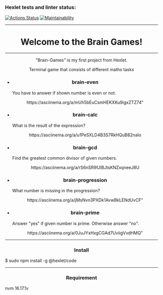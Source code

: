 ### Hexlet tests and linter status:

[![Actions Status](https://github.com/LucyMiMi/fullstack-javascript-project-44/workflows/hexlet-check/badge.svg)](https://github.com/LucyMiMi/fullstack-javascript-project-44/actions)
[![Maintainability](https://api.codeclimate.com/v1/badges/2e4cc5f3d3f53a7b16ce/maintainability)](https://codeclimate.com/github/LucyMiMi/fullstack-javascript-project-44/maintainability)



                
<hr>

<h1 align="center">Welcome to the Brain Games!</h1>

<hr>
<p align="center">"Brain-Games" is my first project from Hexlet.</p>
<p align="center">Terminal game that consists of different maths tasks</p>
<ul>
    <li><h3 align="center">brain-even</h3>
        <p>You have to answer if shown number is even or not.</p>
        <p align="center"><a>https://asciinema.org/a/mUh5bEuCsmHEKXKu9igxZTZ74"</a></p>
    </li>
    <li><h3 align="center">brain-calc</h3>
        <p>What is the result of the expression?</p>
        <p align="center"><a>https://asciinema.org/a/u1PeSXLD4B3S7RkHQuB82naIo</a></p>
    </li>
    <li><h3 align="center">brain-gcd</h3>
        <p>Find the greatest common divisor of given numbers.</p>
        <p align="center"><a>https://asciinema.org/a/rS6nSR9fJIBJtsKNZxqneeJ8U</a></p>
    </li>
    <li><h3 align="center">brain-progression</h3>
        <p>What number is missing in the progression?</p>
        <p align="center"><a>https://asciinema.org/a/jMsNvn3PXDk1AvwBkLENdUvCF"</a></p>
    </li>
    <li><h3 align="center">brain-prime</h3>
        <p>Answer "yes" if given number is prime. Otherwise answer "no".</p>
        <p align="center"><a>https://asciinema.org/a/0JuJYxHxgCGAd7UviigVvdHMQ"</a></p>
    </li>
</ul>
<hr>
<h3 align="center">Install</h3>
<p>$ sudo npm install -g @hexlet/code</p>
<hr>
<h3 align="center">Requirement</h3>
<p>nvm 16.17.1v</p>
